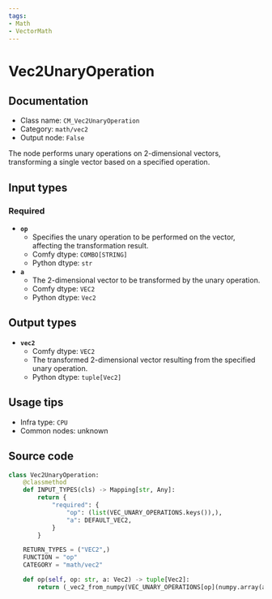 ```yaml
---
tags:
- Math
- VectorMath
---
```


# Vec2UnaryOperation
## Documentation
- Class name: `CM_Vec2UnaryOperation`
- Category: `math/vec2`
- Output node: `False`

The node performs unary operations on 2-dimensional vectors, transforming a single vector based on a specified operation.
## Input types
### Required
- **`op`**
    - Specifies the unary operation to be performed on the vector, affecting the transformation result.
    - Comfy dtype: `COMBO[STRING]`
    - Python dtype: `str`
- **`a`**
    - The 2-dimensional vector to be transformed by the unary operation.
    - Comfy dtype: `VEC2`
    - Python dtype: `Vec2`
## Output types
- **`vec2`**
    - Comfy dtype: `VEC2`
    - The transformed 2-dimensional vector resulting from the specified unary operation.
    - Python dtype: `tuple[Vec2]`
## Usage tips
- Infra type: `CPU`
- Common nodes: unknown


## Source code
```python
class Vec2UnaryOperation:
    @classmethod
    def INPUT_TYPES(cls) -> Mapping[str, Any]:
        return {
            "required": {
                "op": (list(VEC_UNARY_OPERATIONS.keys()),),
                "a": DEFAULT_VEC2,
            }
        }

    RETURN_TYPES = ("VEC2",)
    FUNCTION = "op"
    CATEGORY = "math/vec2"

    def op(self, op: str, a: Vec2) -> tuple[Vec2]:
        return (_vec2_from_numpy(VEC_UNARY_OPERATIONS[op](numpy.array(a))),)

```
